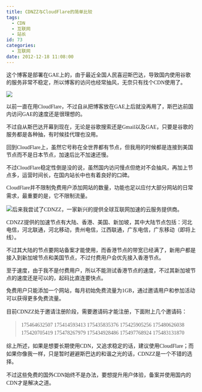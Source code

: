 ```yaml
---
title: CDNZZ与CloudFlare的简单比较
tags:
  - CDN
  - 互联网
  - 站长
id: 73
categories:
  - 互联网
date: 2012-12-18 11:08:00
---
```


<span style="font-size: 16px;"><span style="font-family: 'Microsoft YaHei'; font-size: 14px;">这个博客是部署在GAE上的，由</span><span style="font-family: 'Microsoft YaHei'; font-size: 14px;">于最近全国人民喜迎斯巴达，导致国内使用谷歌的服务非常不稳定，所以博客的访问也经常抽风，无奈只有找个CDN使用了。</span></span>

<span style="font-size: 16px;"><span style="font-family: 'Microsoft YaHei'; font-size: 14px;">

</span></span>

![](http://img.sinosky.org/2012/www.aleng.net_wp-content_uploads_2012_04_cloudflare.jpg)

<span style="font-size: 16px; font-family: 'Microsoft YaHei';"><span style="font-size: 14px;">以前一直</span><span style="font-size: 14px;">在用</span></span><span style="font-size: 14px; font-family: 'Microsoft YaHei';">CloudFlare</span><span style="font-size: 14px; font-family: 'Microsoft YaHei';">，不过自从把博客放在GAE上后就没再用了，斯巴达前国内访问GAE的速度还是很理想的。</span>

<span style="font-size: 14px; font-family: 'Microsoft YaHei';">不过自从斯巴达开幕到现在，无论是谷歌搜索还是Gmail以及GAE，只要是谷歌的服务都是各种抽，有时候挂代理也没用。</span>

<span style="font-size: 14px; font-family: 'Microsoft YaHei';">回到</span><span><span style="font-size: 14px; font-family: 'Microsoft YaHei';">CloudFlare上，虽然它号称在全世界都有节点，但我用的时候都是连接到美国节点而不是日本节点，加速后比不加速还慢。</span></span>

<span><span style="font-size: 14px; font-family: 'Microsoft YaHei';">不过</span><span style="font-size: 14px; font-family: 'Microsoft YaHei';">CloudFlare稳定性倒是没的说，虽然国内访问慢点</span><span><span style="font-size: 14px; font-family: 'Microsoft YaHei';">但绝对不会抽风，再加上节点多，运营时间长，在国内站长中也有着良好的口碑。</span></span></span>

<span><span><span style="font-size: 14px; font-family: 'Microsoft YaHei';"><span style="font-family: 'Microsoft YaHei'; font-size: 14px; line-height: 21px;">CloudFlare并不限制免费用户添加网站的数量，功能也足以应付大部分网站的日常需求，最重要的是，它不限制流量</span>。

</span></span></span>

<span><span><span style="font-size: 14px; font-family: 'Microsoft YaHei';">

</span></span></span>

<span style="font-size: 14px; font-family: 'Microsoft YaHei';">![](http://img.sinosky.org/2012/logo.jpg)后来我尝试了CDNZZ，一家新兴的提供全球互联网加速的云服务提供商。</span>

<span style="font-size: 14px; font-family: 'Microsoft YaHei';">CDNZZ提供的加速节点有大陆、香港、美国、新加坡，其中大陆节点包括：河北电信，河北联通，河北移动，贵州电信，江西联通，广东电信，广东移动（即将上线）。</span>

<span style="font-size: 14px; font-family: 'Microsoft YaHei';">不过其大陆的节点要网站备案才能使用，而香港节点的带宽已经满了，新用户都是接入到新加坡节点和美国节点，不过付费用户会优先接入香港节点。</span>

<span style="font-size: 14px; font-family: 'Microsoft YaHei';">至于速度，由于我不是付费用户，所以不能测试香港节点的速度，不过其新加坡节点的速度还是可以的，起码比直连要快点。</span>

<span style="font-family: 'Microsoft YaHei';"><span style="font-size: 14px; line-height: 21px; font-family: 'Microsoft YaHei';">免费用户只能添加一个网站，每月初始免费流量为1GB，通过邀请用户和参加活动可以获得更多免费流量。</span></span>

<span style="font-family: 'Microsoft YaHei';"><span style="font-size: 14px; line-height: 21px; font-family: 'Microsoft YaHei';">目前CDNZZ处于邀请注册阶段，需要邀请码才能注册，下面附上几个邀请码：</span></span>

> <span style="font-family: 'Microsoft YaHei'; font-size: 14px;"><span style="line-height: 21px; font-family: 'Microsoft YaHei'; font-size: 14px;">175464632507 175414593413 175435835376 175425905256 175480626038</span></span>
> <span style="font-family: 'Microsoft YaHei'; font-size: 14px;"><span style="line-height: 21px; font-family: 'Microsoft YaHei'; font-size: 14px;">175420705419 175478267979 175434928486 175497768924 175483131870</span></span>

<span><span style="font-size: 14px; line-height: 21px;">

</span></span>

<span style="line-height: 21px;"><span style="font-family: 'Microsoft YaHei'; font-size: 14px;">综上所述，如果是想要长期使用CDN，又追求稳定的话，建议使用</span><span style="font-family: 'Microsoft YaHei'; line-height: 21px; font-size: 14px;">CloudFlare；而如果你像我一样，只是暂时避避斯巴达的和谐之光的话，</span><span><span style="font-family: 'Microsoft YaHei'; line-height: 21px; font-size: 14px;">CDNZZ是一个不错的选择。</span></span></span>

<span style="line-height: 21px;"><span style="font-family: 'Microsoft YaHei'; font-size: 14px;">不过这些免费的国外CDN始终不是办法，要想提升</span><span style="font-family: 'Microsoft YaHei'; font-size: 14px;">用户体验，备案并使用国内的CDN才是解决之道。</span></span>